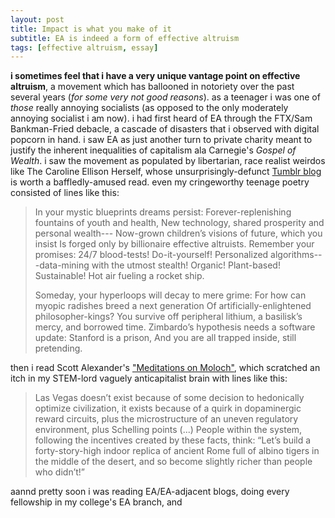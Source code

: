 ```yaml
---
layout: post
title: Impact is what you make of it
subtitle: EA is indeed a form of effective altruism
tags: [effective altruism, essay]
---
```

**i sometimes feel that i have a very unique vantage point on effective altruism**, a movement which has ballooned in notoriety over the past several years (*for some very not good reasons*). as a teenager i was one of *those* really annoying socialists (as opposed to the only moderately annoying socialist i am now). i had first heard of EA through the FTX/Sam Bankman-Fried debacle, a cascade of disasters that i observed with digital popcorn in hand. i saw EA as just another turn to private charity meant to justify the inherent inequalities of capitalism ala Carnegie's *Gospel of Wealth*. i saw the movement as populated by libertarian, race realist weirdos like The Caroline Ellison Herself, whose unsurprisingly-defunct [Tumblr blog](https://caroline.milkyeggs.com/worldoptimization) is worth a baffledly-amused read. even my cringeworthy teenage poetry consisted of lines like this:

> In your mystic blueprints dreams persist: 
> Forever-replenishing fountains of youth and health, 
> New technology, shared prosperity and personal wealth--- 
> Now-grown children’s visions of future, which you insist 
> Is forged only by billionaire effective altruists. 
> Remember your promises: 24/7 blood-tests! Do-it-yourself! 
> Personalized algorithms---data-mining with the utmost stealth! 
> Organic! Plant-based! Sustainable! Hot air fueling a rocket ship. 
> 
> Someday, your hyperloops will decay to mere grime: 
> For how can myopic radishes breed a next generation 
> Of artificially-enlightened philosopher-kings? 
> You survive off peripheral lithium, a basilisk’s mercy, and borrowed time. 
> Zimbardo’s hypothesis needs a software update: Stanford is a prison, 
> And you are all trapped inside, still pretending.

then i read Scott Alexander's ["Meditations on Moloch"](https://slatestarcodex.com/2014/07/30/meditations-on-moloch/), which scratched an itch in my STEM-lord vaguely anticapitalist brain with lines like this:
> Las Vegas doesn’t exist because of some decision to hedonically optimize civilization, it exists because of a quirk in dopaminergic reward circuits, plus the microstructure of an uneven regulatory environment, plus Schelling points (...) People within the system, following the incentives created by these facts, think: “Let’s build a forty-story-high indoor replica of ancient Rome full of albino tigers in the middle of the desert, and so become slightly richer than people who didn’t!”

aannd pretty soon i was reading EA/EA-adjacent blogs, doing every fellowship in my college's EA branch, and 
<!--stackedit_data:
eyJoaXN0b3J5IjpbLTk5MTU0MDUwLDk2MDk4Mzc2NF19
-->